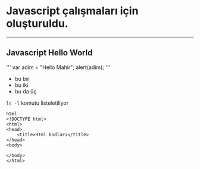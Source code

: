 # Javascript çalışmaları için oluşturuldu.
---

## Javascript Hello World
'''
var adim = "Hello Mahir";
alert(adim);
'''

* bu bir 
* bu iki
* bu da üç

`ls -l` komutu listeletiliyor

```
html
<!DOCTYPE html>
<html>
<head>
	<title>Html kodları</title>
</head>
<body>

</body>
</html>
```
